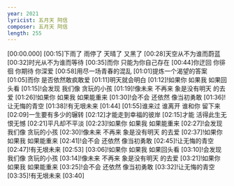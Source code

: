 ```yaml
---
year: 2021
lyricist: 五月天 阿信
composer: 五月天 阿信
length: 255
---
```

[00:00.000]
[00:15]下雨了 雨停了 天晴了 又黑了
[00:28]天空从不为谁而蔚蓝
[00:32]时光从不为谁而等待
[00:35]而你 只能为你自己存在
[00:44]你迂回 你徘徊 你期待 你深爱 
[00:58]用尽一场青春的混乱
[01:01]提炼一个渴望的答案
[01:05]而你 是否依然敢疯敢爱
[01:11]明天就会明白
[01:12]!如果你 如果我 如果回头看
[01:15]!会发现 我们像 贪玩的小孩
[01:19]!像未来 不再来 象是没有明天 的去爱
[01:26]!如果你 如果我 如果能重来
[01:30]!会不会 还依然 像当初勇敢 
[01:36]!让无悔的青空 
[01:38]!有无垠未来
[01:44]
[01:55]谁来过 谁离开 谁和你 留下来
[02:09]一生要有多少的辗转
[02:12]才能走到幸福的彼岸
[02:15]才能 活得此生无恨无憾
[02:21]平凡却不平淡
[02:23]!如果你 如果我 如果能重来
[02:27]!会发现 我们像 贪玩的小孩
[02:30]!像未来 不再来 象是没有明天 的去爱
[02:37]!如果你 如果我 如果能重来
[02:41]!会不会 还依然 像当初勇敢 
[02:45]!让无悔的青空 
[02:47]!有无垠未来
[02:53]
[03:06]!如果你 如果我 如果回头看
[03:10]!会发现 我们像 贪玩的小孩
[03:14]!像未来 不再来 象是没有明天 的去爱
[03:21]!如果你 如果我 如果能重来
[03:25]!会不会 还依然 像当初勇敢 
[03:32]!让无悔的青空 
[03:35]!有无垠未来
[03:40]
